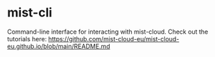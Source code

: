 # mist-cli

Command-line interface for interacting with mist-cloud. Check out the tutorials here: https://github.com/mist-cloud-eu/mist-cloud-eu.github.io/blob/main/README.md